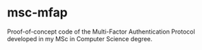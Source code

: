 # msc-mfap
Proof-of-concept code of the Multi-Factor Authentication Protocol developed in my MSc in Computer Science degree.

